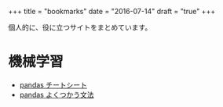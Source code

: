 +++
title = "bookmarks"
date = "2016-07-14"
draft = "true"
+++

個人的に、役に立つサイトをまとめています。

<!--more-->

# 機械学習

- [pandas チートシート](http://www.analyticsvidhya.com/blog/2015/07/11-steps-perform-data-analysis-pandas-python/)
- [pandas よくつかう文法](http://qiita.com/okadate/items/7b9620a5e64b4e906c42)

